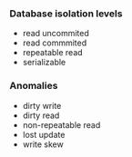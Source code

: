 ### Database  isolation levels

- read uncommited
- read commmited
- repeatable read
- serializable

### Anomalies

- dirty write
- dirty read
- non-repeatable read
- lost update
- write skew
